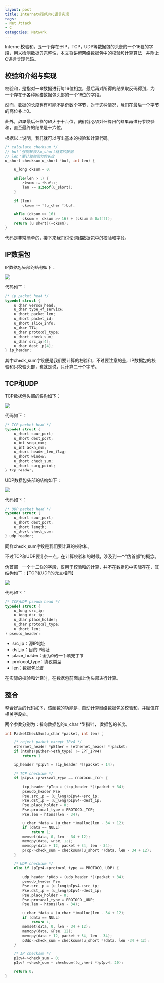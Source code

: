 ```yaml
---
layout: post
title: Internet校验和与C语言实现
tags:
- Net Attack
- C
categories: Network
---
```

Internet校验和，是一个存在于IP，TCP，UDP等数据包的头部的一个16位的字段，用以检测数据的完整性，本文将讲解网络数据包中的校验和计算算法，并附上C语言实现代码。

## 校验和介绍与实现

校验和，是指对一串数据进行每16位相加，最后再对所得的结果取反码得到，为一个存在于各种网络数据包头部的一个16位的字段。

然而，数据的长度也有可能不是奇数个字节，对于这种情况，我们在最后一个字节的高位补上0。

此外，如果最后计算的和大于十六位，我们就必须对计算出的结果再进行求校验和，直至最终的结果是十六位。

根据以上说明，我们就可以写出基本的校验和计算代码。

```c
/* calculate checksum */
// buf：强制转换为u_short格式的数据
// len：要计算校验和的长度
u_short checksum(u_short *buf, int len) {

    u_long cksum = 0;

    while(len > 1) {
        cksum += *buf++;
        len -= sizeof(u_short);
    }

    if (len)
        cksum += *(u_char *)buf;

    while (cksum >> 16)
        cksum = (cksum >> 16) + (cksum & 0xffff);
    return (u_short)(~cksum);
}
```

代码是非常简单的，接下来我们讨论网络数据包中的校验和字段。

## IP数据包

IP数据包头部的结构如下：

![](https://raw.githubusercontent.com/zxc479773533/zxc479773533.github.io/master/_posts/images/MITM-Attack-02.png)

代码如下：

```c
/* ip packet head */
typedef struct {
    u_char verson_head;
    u_char type_of_service;
    u_short packet_len;
    u_short packet_id;
    u_short slice_info;
    u_char TTL;
    u_char protocol_type;
    u_short check_sum;
    u_char src_ip[4];
    u_char dest_ip[4];
} ip_header;
```

其中check_sum字段便是我们要计算的校验和，不过要注意的是，IP数据包的校验和只校验头部，也就是说，只计算二十个字节。

## TCP和UDP

TCP数据包头部的结构如下：

![](https://raw.githubusercontent.com/zxc479773533/zxc479773533.github.io/master/_posts/images/MITM-Attack-03.png)

代码如下：

```c
/* TCP packet head */
typedef struct {
    u_short sour_port;
    u_short dest_port;
    u_int sequ_num;
    u_int ackn_num;
    u_short header_len_flag;
    u_short window;
    u_short check_sum;
    u_short surg_point;
} tcp_header;
```

UDP数据包头部的结构如下：

![](https://raw.githubusercontent.com/zxc479773533/zxc479773533.github.io/master/_posts/images/Internet-Checksum-01.jpg)

代码如下：

```c
/* UDP packet head */
typedef struct {
    u_short sour_port;
    u_short dest_port;
    u_short length;
    u_short check_sum;
} udp_header;
```

同样check_sum字段是我们要计算的校验和。

不过TCP和UDP要复杂一点，在计算校验和的时候，涉及到一个“伪首部”的概念。

伪首部：一个十二位的字段，仅用于校验和的计算，并不在数据包中实际存在，其结构如下：【TCP和UDP的完全相同】

![](https://raw.githubusercontent.com/zxc479773533/zxc479773533.github.io/master/_posts/images/Internet-Checksum-02.png)

代码如下：

```c
/* TCP/UDP pseudo head */
typedef struct {
    u_long src_ip;
    u_long dst_ip;
    u_char place_holder;
    u_char protocal_type;
    u_short len;
} pseudo_header;
```

* src_ip：源IP地址
* dst_ip：目的IP地址
* place_holder：全为0的一个填充字节
* protocol_type：协议类型
* len：数据包长度

在实际的校验和计算时，在数据包前面加上伪头部进行计算。

## 整合

整合好后的代码如下，该函数的功能是，自动计算网络数据包的校验和，并赋值在相关字段处。

两个参数分别为：指向数据包的u_char *型指针， 数据包的长度。


```c
int PacketCheckSum(u_char *packet, int len) {

    /* reject packet except IPv4 */
    ethernet_header *pEther = (ethernet_header *)packet;
    if (ntohs(pEther->eth_type) != EPT_IPv4)
        return 1;

    ip_header *pIpv4 = (ip_header *)(packet + 14);

    /* TCP checksum */
    if (pIpv4->protocol_type == PROTOCOL_TCP) {
        
        tcp_header *pTcp = (tcp_header *)(packet + 34);
        pseudo_header Pse;
        Pse.src_ip = (u_long)pIpv4->src_ip;
        Pse.dst_ip = (u_long)pIpv4->dest_ip;
        Pse.place_holder = 0;
        Pse.protocal_type = PROTOCOL_TCP;
        Pse.len = htons(len - 34);

        u_char *data = (u_char *)malloc(len - 34 + 12);
        if (data == NULL)
            return 1;
        memset(data, 0, len - 34 + 12);
        memcpy(data, &Pse, 12);
        memcpy(data + 12, packet + 34, len - 34);
        pTcp->check_sum = checksum((u_short *)data, len - 34 + 12);
    }

    /* UDP checksum */
    else if (pIpv4->protocol_type == PROTOCOL_UDP) {

        udp_header *pUdp = (udp_header *)(packet + 34);
        pseudo_header Pse;
        Pse.src_ip = (u_long)pIpv4->src_ip;
        Pse.dst_ip = (u_long)pIpv4->dest_ip;
        Pse.place_holder = 0;
        Pse.protocal_type = PROTOCOL_UDP;
        Pse.len = htons(len - 34);

        u_char *data = (u_char *)malloc(len - 34 + 12);
        if (data == NULL)
            return 1;
        memset(data, 0, len - 34 + 12);
        memcpy(data, &Pse, 12);
        memcpy(data + 12, packet + 34, len - 34);
        pUdp->check_sum = checksum((u_short *)data, len -34 + 12);
    }

    /* IP checksum */
    pIpv4->check_sum = 0;
    pIpv4->check_sum = checksum((u_short *)pIpv4, 20);

    return 0;
}
```